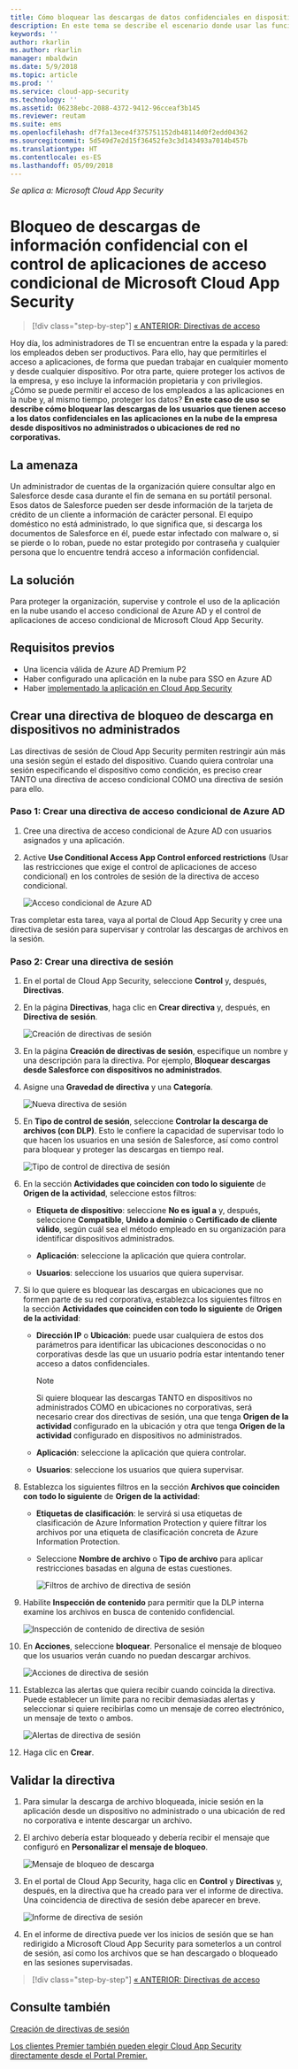 ```yaml
---
title: Cómo bloquear las descargas de datos confidenciales en dispositivos no administrados usando el control de aplicaciones de acceso condicional de Cloud App Security | Microsoft Docs
description: En este tema se describe el escenario donde usar las funciones de proxy inverso de Azure AD para proteger la organización de descargas de datos confidenciales con dispositivos no administrados.
keywords: ''
author: rkarlin
ms.author: rkarlin
manager: mbaldwin
ms.date: 5/9/2018
ms.topic: article
ms.prod: ''
ms.service: cloud-app-security
ms.technology: ''
ms.assetid: 06238ebc-2088-4372-9412-96cceaf3b145
ms.reviewer: reutam
ms.suite: ems
ms.openlocfilehash: df7fa13ece4f375751152db48114d0f2edd04362
ms.sourcegitcommit: 5d549d7e2d15f36452fe3c3d143493a7014b457b
ms.translationtype: HT
ms.contentlocale: es-ES
ms.lasthandoff: 05/09/2018
---
```

*Se aplica a: Microsoft Cloud App Security*



# <a name="blocking-downloads-of-sensitive-information-using-microsoft-cloud-app-security-conditional-access-app-control"></a>Bloqueo de descargas de información confidencial con el control de aplicaciones de acceso condicional de Microsoft Cloud App Security

>[!div class="step-by-step"]
[« ANTERIOR: Directivas de acceso](access-policy-aad.md)

Hoy día, los administradores de TI se encuentran entre la espada y la pared: los empleados deben ser productivos. Para ello, hay que permitirles el acceso a aplicaciones, de forma que puedan trabajar en cualquier momento y desde cualquier dispositivo. Por otra parte, quiere proteger los activos de la empresa, y eso incluye la información propietaria y con privilegios. ¿Cómo se puede permitir el acceso de los empleados a las aplicaciones en la nube y, al mismo tiempo, proteger los datos? **En este caso de uso se describe cómo bloquear las descargas de los usuarios que tienen acceso a los datos confidenciales en las aplicaciones en la nube de la empresa desde dispositivos no administrados o ubicaciones de red no corporativas.**


## <a name="the-threat"></a>La amenaza
Un administrador de cuentas de la organización quiere consultar algo en Salesforce desde casa durante el fin de semana en su portátil personal. Esos datos de Salesforce pueden ser desde información de la tarjeta de crédito de un cliente a información de carácter personal. El equipo doméstico no está administrado, lo que significa que, si descarga los documentos de Salesforce en él, puede estar infectado con malware o, si se pierde o lo roban, puede no estar protegido por contraseña y cualquier persona que lo encuentre tendrá acceso a información confidencial. 

## <a name="the-solution"></a>La solución
Para proteger la organización, supervise y controle el uso de la aplicación en la nube usando el acceso condicional de Azure AD y el control de aplicaciones de acceso condicional de Microsoft Cloud App Security.  

## <a name="prerequisites"></a>Requisitos previos

- Una licencia válida de Azure AD Premium P2
- Haber configurado una aplicación en la nube para SSO en Azure AD  
- Haber [implementado la aplicación en Cloud App Security](proxy-deployment-aad.md)

## <a name="create-a-block-download-policy-for-unmanaged-devices"></a>Crear una directiva de bloqueo de descarga en dispositivos no administrados  

Las directivas de sesión de Cloud App Security permiten restringir aún más una sesión según el estado del dispositivo. Cuando quiera controlar una sesión especificando el dispositivo como condición, es preciso crear TANTO una directiva de acceso condicional COMO una directiva de sesión para ello.  

### <a name="step-1-create-an-azure-ad-conditional-access-policy"></a>Paso 1: Crear una directiva de acceso condicional de Azure AD

1. Cree una directiva de acceso condicional de Azure AD con usuarios asignados y una aplicación.
2. Active **Use Conditional Access App Control enforced restrictions** (Usar las restricciones que exige el control de aplicaciones de acceso condicional) en los controles de sesión de la directiva de acceso condicional.   

   ![Acceso condicional de Azure AD](./media/proxy-deploy-restrictions-aad.png)

Tras completar esta tarea, vaya al portal de Cloud App Security y cree una directiva de sesión para supervisar y controlar las descargas de archivos en la sesión.

### <a name="step-2-create-a-session-policy"></a>Paso 2: Crear una directiva de sesión

1. En el portal de Cloud App Security, seleccione **Control** y, después, **Directivas**. 

2. En la página **Directivas**, haga clic en **Crear directiva** y, después, en **Directiva de sesión**.
 
   ![Creación de directivas de sesión](./media/create-session-policy.png)

3. En la página **Creación de directivas de sesión**, especifique un nombre y una descripción para la directiva. Por ejemplo, **Bloquear descargas desde Salesforce con dispositivos no administrados**.

4. Asigne una **Gravedad de directiva** y una **Categoría**.

   ![Nueva directiva de sesión](./media/new-session-policy.png)

5. En **Tipo de control de sesión**, seleccione **Controlar la descarga de archivos (con DLP)**. Esto le confiere la capacidad de supervisar todo lo que hacen los usuarios en una sesión de Salesforce, así como control para bloquear y proteger las descargas en tiempo real.

   ![Tipo de control de directiva de sesión](./media/session-policy-control-type.png)

6. En la sección **Actividades que coinciden con todo lo siguiente** de **Origen de la actividad**, seleccione estos filtros: 
    
   - **Etiqueta de dispositivo**: seleccione **No es igual a** y, después, seleccione **Compatible**, **Unido a dominio** o **Certificado de cliente válido**, según cuál sea el método empleado en su organización para identificar dispositivos administrados. 
    
   - **Aplicación**: seleccione la aplicación que quiera controlar.  

   - **Usuarios**: seleccione los usuarios que quiera supervisar.  
    
7. Si lo que quiere es bloquear las descargas en ubicaciones que no formen parte de su red corporativa, establezca los siguientes filtros en la sección **Actividades que coinciden con todo lo siguiente** de **Origen de la actividad**: 

   - **Dirección IP** o **Ubicación**: puede usar cualquiera de estos dos parámetros para identificar las ubicaciones desconocidas o no corporativas desde las que un usuario podría estar intentando tener acceso a datos confidenciales.

     > [!NOTE]
     > Si quiere bloquear las descargas TANTO en dispositivos no administrados COMO en ubicaciones no corporativas, será necesario crear dos directivas de sesión, una que tenga **Origen de la actividad** configurado en la ubicación y otra que tenga **Origen de la actividad** configurado en dispositivos no administrados.
 
   - **Aplicación**: seleccione la aplicación que quiera controlar.    
   
   - **Usuarios**: seleccione los usuarios que quiera supervisar.  

8. Establezca los siguientes filtros en la sección **Archivos que coinciden con todo lo siguiente** de **Origen de la actividad**: 
   
   - **Etiquetas de clasificación**: le servirá si usa etiquetas de clasificación de Azure Information Protection y quiere filtrar los archivos por una etiqueta de clasificación concreta de Azure Information Protection.
   
   - Seleccione **Nombre de archivo** o **Tipo de archivo** para aplicar restricciones basadas en alguna de estas cuestiones.
 
     ![Filtros de archivo de directiva de sesión](./media/session-policy-file-filters.png)

9. Habilite **Inspección de contenido** para permitir que la DLP interna examine los archivos en busca de contenido confidencial. 

   ![Inspección de contenido de directiva de sesión](./media/session-policy-content-inspection.png)

10. En **Acciones**, seleccione **bloquear**. Personalice el mensaje de bloqueo que los usuarios verán cuando no puedan descargar archivos.  

    ![Acciones de directiva de sesión](./media/session-policy-actions.png)

11. Establezca las alertas que quiera recibir cuando coincida la directiva. Puede establecer un límite para no recibir demasiadas alertas y seleccionar si quiere recibirlas como un mensaje de correo electrónico, un mensaje de texto o ambos.

    ![Alertas de directiva de sesión](./media/session-policy-alert.png)


12. Haga clic en **Crear**.  
 

## <a name="validate-your-policy"></a>Validar la directiva 

1. Para simular la descarga de archivo bloqueada, inicie sesión en la aplicación desde un dispositivo no administrado o una ubicación de red no corporativa e intente descargar un archivo. 

2. El archivo debería estar bloqueado y debería recibir el mensaje que configuró en **Personalizar el mensaje de bloqueo**. 

   ![Mensaje de bloqueo de descarga](./media/block-download-message.png)

3. En el portal de Cloud App Security, haga clic en **Control** y **Directivas** y, después, en la directiva que ha creado para ver el informe de directiva. Una coincidencia de directiva de sesión debe aparecer en breve. 
 
   ![Informe de directiva de sesión](./media/session-policy-report.png)

4. En el informe de directiva puede ver los inicios de sesión que se han redirigido a Microsoft Cloud App Security para someterlos a un control de sesión, así como los archivos que se han descargado o bloqueado en las sesiones supervisadas.


>[!div class="step-by-step"]
[« ANTERIOR: Directivas de acceso](access-policy-aad.md)



## <a name="see-also"></a>Consulte también  
[Creación de directivas de sesión](session-policy-aad.md)   

[Los clientes Premier también pueden elegir Cloud App Security directamente desde el Portal Premier.](https://premier.microsoft.com/)  
  
  
